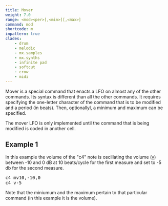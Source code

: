 ```yaml
---
title: Mover
weight: 7.0
range: <mod><per>[,<min>][,<max>]
command: mod
shortcode: m
inpattern: true
clades:
    - drum
    - melodic
    - mx.samples
    - mx.synths
    - infinite pad
    - softcut 
    - crow
    - midi
---
```


Mover is a special command that enacts a LFO on almost any of the other commands. Its syntax is different than all the other commands. It requires specifying the one-letter character of the command that is to be modified and a period (in beats). Then, optionallyl, a minimum and maximum can be specified.

The mover LFO is only implemented until the command that is being modified is coded in another cell.

## Example 1

In this example the volume of the "c4" note is oscillating the volume ([v](#volume)) between -10 and 0 dB at 10 beats/cycle for the first measure and set to -5 db for the second measure.

<pre class="shiny">
c4 mv10,-10,0
c4 v-5
</pre>

Note that the miniumum and the maximum pertain to that particular command (in this example it is the volume).
